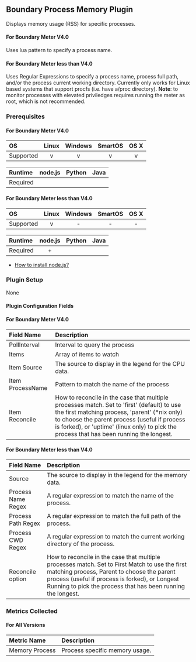 Boundary Process Memory Plugin
------------------------------

Displays memory usage (RSS) for specific processes. 

#### For Boundary Meter V4.0
Uses lua pattern to specify a process name. 

#### For Boundary Meter less than V4.0
Uses Regular Expressions to specify a process name, process full path, and/or the process current working directory. Currently only works for Linux based systems that support procfs (i.e. have a/proc directory). **Note**: to monitor processes with elevated priviledges requires running the meter as root, which is not recommended.

### Prerequisites

#### For Boundary Meter V4.0
|     OS    | Linux | Windows | SmartOS | OS X |
|:----------|:-----:|:-------:|:-------:|:----:|
| Supported |   v   |    v    |    v    |  v   |


|  Runtime | node.js | Python | Java |
|:---------|:-------:|:------:|:----:|
| Required |         |        |      |

#### For Boundary Meter less than V4.0
|     OS    | Linux | Windows | SmartOS | OS X |
|:----------|:-----:|:-------:|:-------:|:----:|
| Supported |   v   |    -    |    -    |  -   |


|  Runtime | node.js | Python | Java |
|:---------|:-------:|:------:|:----:|
| Required |    +    |        |      |

- [How to install node.js?](https://help.boundary.com/hc/articles/202360701)

### Plugin Setup

None

#### Plugin Configuration Fields

#### For Boundary Meter V4.0
|Field Name       |Description                                                  |
|:----------------|:------------------------------------------------------------|
|PollInterval     |Interval to query the process                                |
|Items            |Array of items to watch                                      |
|Item Source      |The source to display in the legend for the CPU data.                     |
|Item ProcessName |Pattern to match the name of the process          |
|Item Reconcile   |How to reconcile in the case that multiple processes match.  Set to 'first' (default) to use the first matching process, 'parent' (*nix only) to choose the parent process (useful if process is forked), or 'uptime' (linux only) to pick the process that has been running the longest.          |

#### For Boundary Meter less than V4.0
|Field Name        |Description                                                                                   |
|:-----------------|:---------------------------------------------------------------------------------------------|
|Source            |The source to display in the legend for the memory data.                                      |
|Process Name Regex|A regular expression to match the name of the process.                                        |
|Process Path Regex|A regular expression to match the full path of the process.                                   |
|Process CWD Regex |A regular expression to match the current working directory of the process.                   |
|Reconcile option  |How to reconcile in the case that multiple processes match.  Set to First Match to use the first matching process, Parent to choose the parent process (useful if process is forked), or Longest Running to pick the process that has been running the longest.|

### Metrics Collected

#### For All Versions
|Metric Name   |Description                   |
|:-------------|:-----------------------------|
|Memory Process|Process specific memory usage.|
